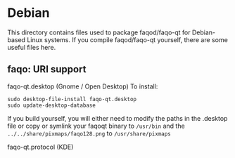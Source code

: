 
Debian
====================
This directory contains files used to package faqod/faqo-qt
for Debian-based Linux systems. If you compile faqod/faqo-qt yourself, there are some useful files here.

## faqo: URI support ##


faqo-qt.desktop  (Gnome / Open Desktop)
To install:

	sudo desktop-file-install faqo-qt.desktop
	sudo update-desktop-database

If you build yourself, you will either need to modify the paths in
the .desktop file or copy or symlink your faqoqt binary to `/usr/bin`
and the `../../share/pixmaps/faqo128.png` to `/usr/share/pixmaps`

faqo-qt.protocol (KDE)

